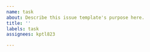 ```yaml
---
name: task
about: Describe this issue template's purpose here.
title: ''
labels: task
assignees: kptl823

---
```



